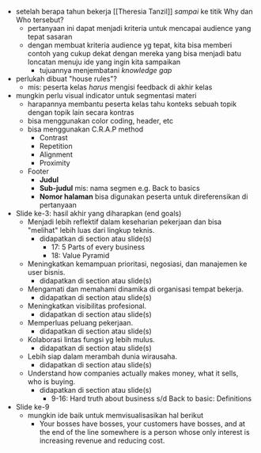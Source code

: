 - setelah berapa tahun bekerja [[Theresia Tanzil]] _sampai_ ke titik Why dan Who tersebut?
	- pertanyaan ini dapat menjadi kriteria untuk mencapai audience yang tepat sasaran
	- dengan membuat kriteria audience yg tepat, kita bisa memberi contoh yang cukup dekat dengan mereka yang bisa menjadi batu loncatan menuju ide yang ingin kita sampaikan
		- tujuannya menjembatani _knowledge gap_
- perlukah dibuat "house rules"?
	- mis: peserta kelas _harus_ mengisi feedback di akhir kelas
- mungkin perlu visual indicator untuk segmentasi materi
	- harapannya membantu peserta kelas tahu konteks sebuah topik dengan topik lain secara kontras
	- bisa menggunakan color coding, header, etc
	- bisa menggunakan C.R.A.P method
		- Contrast
		- Repetition
		- Alignment
		- Proximity
	- Footer
		- **Judul**
		- **Sub-judul** mis: nama segmen e.g. Back to basics
		- **Nomor halaman** bisa digunakan peserta untuk direferensikan di pertanyaan
- Slide ke-3: hasil akhir yang diharapkan (end goals)
	- Menjadi lebih reflektif dalam keseharian pekerjaan dan bisa "melihat" lebih luas dari lingkup teknis.
		- didapatkan di section atau slide(s)
			- 17: 5 Parts of every business
			- 18: Value Pyramid
	- Meningkatkan kemampuan prioritasi, negosiasi, dan manajemen ke user bisnis.
		- didapatkan di section atau slide(s)
	- Mengamati dan memahami dinamika di organisasi tempat bekerja.
		- didapatkan di section atau slide(s)
	- Meningkatkan visibilitas profesional.
		- didapatkan di section atau slide(s)
	- Memperluas peluang pekerjaan.
		- didapatkan di section atau slide(s)
	- Kolaborasi lintas fungsi yg lebih mulus.
		- didapatkan di section atau slide(s)
	- Lebih siap dalam merambah dunia wirausaha.
		- didapatkan di section atau slide(s)
	- Understand how companies actually makes money, what it sells, who is buying.
		- didapatkan di section atau slide(s)
			- 9-16: Hard truth about business s/d Back to basic: Definitions
- Slide ke-9
	- mungkin ide baik untuk memvisualisasikan hal berikut
		- Your bosses have bosses, your customers have bosses, and at the end of the line somewhere is a person whose only interest is increasing revenue and reducing cost.